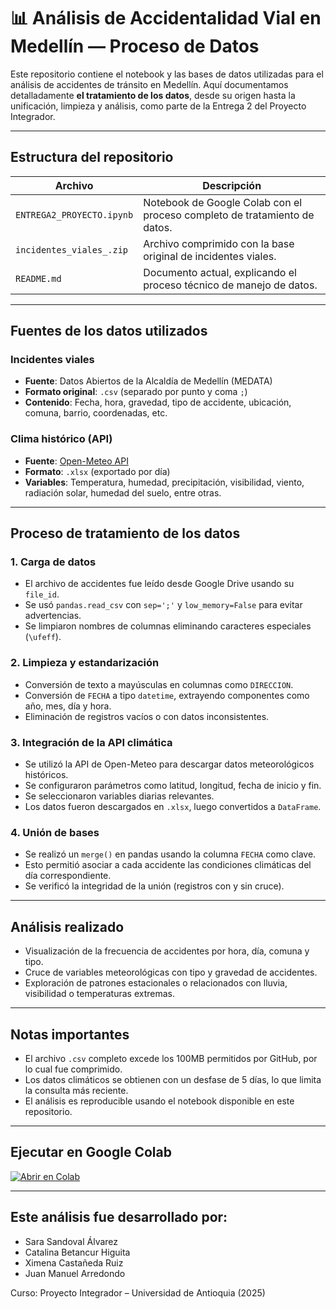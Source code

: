 # 📊 Análisis de Accidentalidad Vial en Medellín — Proceso de Datos

Este repositorio contiene el notebook y las bases de datos utilizadas para el análisis de accidentes de tránsito en Medellín. Aquí documentamos detalladamente **el tratamiento de los datos**, desde su origen hasta la unificación, limpieza y análisis, como parte de la Entrega 2 del Proyecto Integrador.

---

##  Estructura del repositorio

| Archivo                        | Descripción                                                                 |
|-------------------------------|-----------------------------------------------------------------------------|
| `ENTREGA2_PROYECTO.ipynb`     | Notebook de Google Colab con el proceso completo de tratamiento de datos.  |
| `incidentes_viales_.zip`      | Archivo comprimido con la base original de incidentes viales.              |
| `README.md`                   | Documento actual, explicando el proceso técnico de manejo de datos.        |

---

## Fuentes de los datos utilizados

###  Incidentes viales
- **Fuente**: Datos Abiertos de la Alcaldía de Medellín (MEDATA)
- **Formato original**: `.csv` (separado por punto y coma `;`)
- **Contenido**: Fecha, hora, gravedad, tipo de accidente, ubicación, comuna, barrio, coordenadas, etc.

###  Clima histórico (API)
- **Fuente**: [Open-Meteo API](https://open-meteo.com/en/docs/historical-weather-api)
- **Formato**: `.xlsx` (exportado por día)
- **Variables**: Temperatura, humedad, precipitación, visibilidad, viento, radiación solar, humedad del suelo, entre otras.

---

##  Proceso de tratamiento de los datos

### 1. Carga de datos
- El archivo de accidentes fue leído desde Google Drive usando su `file_id`.
- Se usó `pandas.read_csv` con `sep=';'` y `low_memory=False` para evitar advertencias.
- Se limpiaron nombres de columnas eliminando caracteres especiales (`\ufeff`).

### 2. Limpieza y estandarización
- Conversión de texto a mayúsculas en columnas como `DIRECCION`.
- Conversión de `FECHA` a tipo `datetime`, extrayendo componentes como año, mes, día y hora.
- Eliminación de registros vacíos o con datos inconsistentes.

### 3. Integración de la API climática
- Se utilizó la API de Open-Meteo para descargar datos meteorológicos históricos.
- Se configuraron parámetros como latitud, longitud, fecha de inicio y fin.
- Se seleccionaron variables diarias relevantes.
- Los datos fueron descargados en `.xlsx`, luego convertidos a `DataFrame`.

### 4. Unión de bases
- Se realizó un `merge()` en pandas usando la columna `FECHA` como clave.
- Esto permitió asociar a cada accidente las condiciones climáticas del día correspondiente.
- Se verificó la integridad de la unión (registros con y sin cruce).

---

##  Análisis realizado

- Visualización de la frecuencia de accidentes por hora, día, comuna y tipo.
- Cruce de variables meteorológicas con tipo y gravedad de accidentes.
- Exploración de patrones estacionales o relacionados con lluvia, visibilidad o temperaturas extremas.

---

##  Notas importantes

- El archivo `.csv` completo excede los 100MB permitidos por GitHub, por lo cual fue comprimido.
- Los datos climáticos se obtienen con un desfase de 5 días, lo que limita la consulta más reciente.
- El análisis es reproducible usando el notebook disponible en este repositorio.

---

##  Ejecutar en Google Colab

[![Abrir en Colab](https://colab.research.google.com/assets/colab-badge.svg)](https://colab.research.google.com/github/sarasandoval/PROYECTO-INTEGRADOR-Accidentalidad-Vial-en-Medell-n/blob/main/ENTREGA2_PROYECTO.ipynb)

---

## Este análisis fue desarrollado por:

- Sara Sandoval Álvarez
- Catalina Betancur Higuita
- Ximena Castañeda Ruiz
- Juan Manuel Arredondo

Curso: Proyecto Integrador – Universidad de Antioquia (2025)


